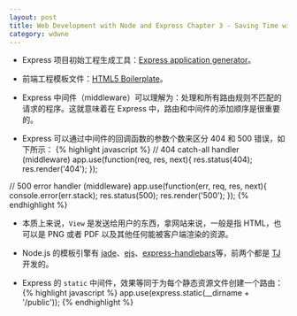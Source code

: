 ```yaml
---
layout: post
title: Web Development with Node and Express Chapter 3 - Saving Time with Express
category: wdwne
---
```


* Express 项目初始工程生成工具：[Express application generator](http://expressjs.com/en/starter/generator.html)。

* 前端工程模板文件：[HTML5 Boilerplate](https://html5boilerplate.com/)。

* Express 中间件（middleware）可以理解为：处理和所有路由规则不匹配的请求的程序。这就意味着在 Express 中，路由和中间件的添加顺序是很重要的。

* Express 可以通过中间件的回调函数的参数个数来区分 404 和 500 错误，如下所示：
{% highlight javascript %}
// 404 catch-all handler (middleware)
app.use(function(req, res, next){
  res.status(404);
  res.render('404');
});

// 500 error handler (middleware)
app.use(function(err, req, res, next){
  console.error(err.stack);
  res.status(500);
  res.render('500');
});
{% endhighlight %}

* 本质上来说，`View` 是发送给用户的东西，拿网站来说，一般是指 HTML，也可以是 PNG 或者 PDF 以及其他任何能被客户端渲染的资源。

* Node.js 的模板引擎有 [jade](http://jade-lang.com/)、[ejs](https://github.com/tj/ejs)、[express-handlebars](https://github.com/ericf/express-handlebars)等，前两个都是 [TJ](https://github.com/tj) 开发的。

* Express 的 `static` 中间件，效果等同于为每个静态资源文件创建一个路由：
{% highlight javascript %}
app.use(express.static(__dirname + '/public'));
{% endhighlight %}
